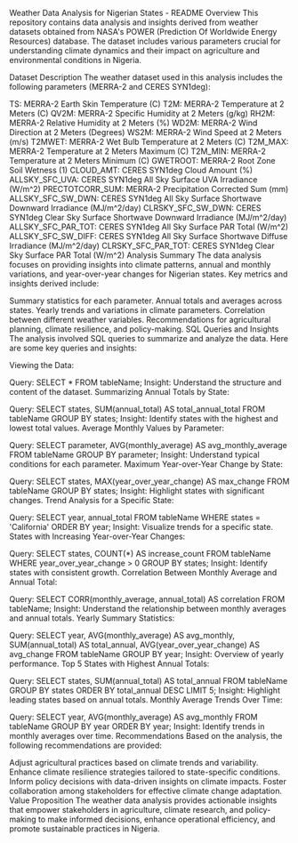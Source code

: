 Weather Data Analysis for Nigerian States - README
Overview
This repository contains data analysis and insights derived from weather datasets obtained from NASA's POWER (Prediction Of Worldwide Energy Resources) database. The dataset includes various parameters crucial for understanding climate dynamics and their impact on agriculture and environmental conditions in Nigeria.

Dataset Description
The weather dataset used in this analysis includes the following parameters (MERRA-2 and CERES SYN1deg):

TS: MERRA-2 Earth Skin Temperature (C)
T2M: MERRA-2 Temperature at 2 Meters (C)
QV2M: MERRA-2 Specific Humidity at 2 Meters (g/kg)
RH2M: MERRA-2 Relative Humidity at 2 Meters (%)
WD2M: MERRA-2 Wind Direction at 2 Meters (Degrees)
WS2M: MERRA-2 Wind Speed at 2 Meters (m/s)
T2MWET: MERRA-2 Wet Bulb Temperature at 2 Meters (C)
T2M_MAX: MERRA-2 Temperature at 2 Meters Maximum (C)
T2M_MIN: MERRA-2 Temperature at 2 Meters Minimum (C)
GWETROOT: MERRA-2 Root Zone Soil Wetness (1)
CLOUD_AMT: CERES SYN1deg Cloud Amount (%)
ALLSKY_SFC_UVA: CERES SYN1deg All Sky Surface UVA Irradiance (W/m^2)
PRECTOTCORR_SUM: MERRA-2 Precipitation Corrected Sum (mm)
ALLSKY_SFC_SW_DWN: CERES SYN1deg All Sky Surface Shortwave Downward Irradiance (MJ/m^2/day)
CLRSKY_SFC_SW_DWN: CERES SYN1deg Clear Sky Surface Shortwave Downward Irradiance (MJ/m^2/day)
ALLSKY_SFC_PAR_TOT: CERES SYN1deg All Sky Surface PAR Total (W/m^2)
ALLSKY_SFC_SW_DIFF: CERES SYN1deg All Sky Surface Shortwave Diffuse Irradiance (MJ/m^2/day)
CLRSKY_SFC_PAR_TOT: CERES SYN1deg Clear Sky Surface PAR Total (W/m^2)
Analysis Summary
The data analysis focuses on providing insights into climate patterns, annual and monthly variations, and year-over-year changes for Nigerian states. Key metrics and insights derived include:

Summary statistics for each parameter.
Annual totals and averages across states.
Yearly trends and variations in climate parameters.
Correlation between different weather variables.
Recommendations for agricultural planning, climate resilience, and policy-making.
SQL Queries and Insights
The analysis involved SQL queries to summarize and analyze the data. Here are some key queries and insights:

Viewing the Data:

Query: SELECT * FROM tableName;
Insight: Understand the structure and content of the dataset.
Summarizing Annual Totals by State:

Query: SELECT states, SUM(annual_total) AS total_annual_total FROM tableName GROUP BY states;
Insight: Identify states with the highest and lowest total values.
Average Monthly Values by Parameter:

Query: SELECT parameter, AVG(monthly_average) AS avg_monthly_average FROM tableName GROUP BY parameter;
Insight: Understand typical conditions for each parameter.
Maximum Year-over-Year Change by State:

Query: SELECT states, MAX(year_over_year_change) AS max_change FROM tableName GROUP BY states;
Insight: Highlight states with significant changes.
Trend Analysis for a Specific State:

Query: SELECT year, annual_total FROM tableName WHERE states = 'California' ORDER BY year;
Insight: Visualize trends for a specific state.
States with Increasing Year-over-Year Changes:

Query: SELECT states, COUNT(*) AS increase_count FROM tableName WHERE year_over_year_change > 0 GROUP BY states;
Insight: Identify states with consistent growth.
Correlation Between Monthly Average and Annual Total:

Query: SELECT CORR(monthly_average, annual_total) AS correlation FROM tableName;
Insight: Understand the relationship between monthly averages and annual totals.
Yearly Summary Statistics:

Query: SELECT year, AVG(monthly_average) AS avg_monthly, SUM(annual_total) AS total_annual, AVG(year_over_year_change) AS avg_change FROM tableName GROUP BY year;
Insight: Overview of yearly performance.
Top 5 States with Highest Annual Totals:

Query: SELECT states, SUM(annual_total) AS total_annual FROM tableName GROUP BY states ORDER BY total_annual DESC LIMIT 5;
Insight: Highlight leading states based on annual totals.
Monthly Average Trends Over Time:

Query: SELECT year, AVG(monthly_average) AS avg_monthly FROM tableName GROUP BY year ORDER BY year;
Insight: Identify trends in monthly averages over time.
Recommendations
Based on the analysis, the following recommendations are provided:

Adjust agricultural practices based on climate trends and variability.
Enhance climate resilience strategies tailored to state-specific conditions.
Inform policy decisions with data-driven insights on climate impacts.
Foster collaboration among stakeholders for effective climate change adaptation.
Value Proposition
The weather data analysis provides actionable insights that empower stakeholders in agriculture, climate research, and policy-making to make informed decisions, enhance operational efficiency, and promote sustainable practices in Nigeria.
